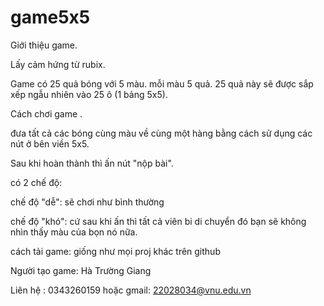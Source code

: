 # game5x5
Giới thiệu game.

Lấy cảm hứng từ rubix.

Game có 25 quả bóng với 5 màu. mỗi màu 5 quả. 25 quả này sẽ được sắp xếp ngẫu nhiên vào 25 ô (1 bảng 5x5).

Cách chơi game .

đưa tất cả các bóng cùng màu về cùng một hàng bằng cách sử dụng các nút ở bên viền 5x5.

Sau khi hoàn thành thì ấn nút "nộp bài".


có 2 chế độ:

chế độ "dễ": sẽ chơi như bình thường

chế độ "khó": cứ sau khi ấn thì tất cả viên bi di chuyển đó bạn sẽ không nhìn thấy màu của bọn nó nữa.

cách tải game: giống như mọi proj khác trên github

Người tạo game: Hà Trường Giang

Liên hệ : 0343260159 hoặc gmail: 22028034@vnu.edu.vn
